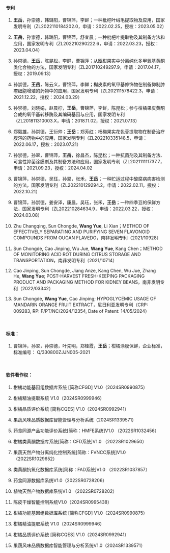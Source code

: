 #### 专利

1. **王岳**，孙崇德，韩璐阳，曹锦萍，李鲜；一种枇杷叶绒毛提取物及应用，国家发明专利（ZL2022110184202.0，申请：2022.02.25，授权：2023.05.02）

2. **王岳**，孙崇德，韩璐阳，曹锦萍，舒宜晨；一种枇杷叶提取物及其制备方法和应用，国家发明专利（ZL202210290222.6，申请：2022.03.23，授权：2023.04.04）

3. 孙崇德，**王岳**，陈昆松，李鲜，曹锦萍；从瓯柑果实中分离纯化多甲氧基黄酮类化合物的方法，国家发明专利（ZL201710249297.9，申请：2017.04.17，授权：2019.09.13）

4. 孙崇德，**王岳**，陈云义，曹锦萍，李鲜；槲皮素的氧甲基修饰物在制备抑制肿瘤细胞增殖的药物中的应用，国家发明专利（ZL202111578422.3，申请：2021.12.22，授权：2024.03.29）

5. 孙崇德，刘晓娟，赵晨柠，**王岳**，曹锦萍，李鲜，陈昆松；参与柑橘果皮黄酮合成的氧甲基转移酶及其编码基因与应用，国家发明专利（ZL201811310003.X，申请：2018.11.02，授权：2021.07.13）

6. 郑毅雄，孙崇德，王衍帅；**王岳**；郑芳红；杨梅果实花色苷提取物在制备治疗腹泻的药物中的应用，国家发明专利（ZL202210335148.5，申请：2022.06.17，授权：2023.07.21）

7. 孙崇德，孙翠，曹锦萍，**王岳**，徐昌杰，陈昆松；一种抗菌剂及其制备方法、可食性抑菌涂膜剂及其制备方法和应用，国家发明专利（ZL202111111737.7，申请：2021.09.23，授权：2024.04.02

8. 曹锦萍，孙崇德，吴珏，孙翠，张禾，**王岳**；一种贮运过程中酸腐病病害检测的方法，国家发明专利（ZL202210129294.2，申请：2022.02.11，授权：2022.10.21）

9. 曹锦萍，孙崇德，姜安泽，康晨，吴珏，张禾，**王岳**；一种四季豆的保鲜方法，国家发明专利（ZL202210284634.9，申请：2022.03.22，授权：2024.03.08）

10. Zhu Changqing, Sun Chongde, **Wang Yue**, Li Xian；METHOD OF EFFECTIVELY SEPARATING AND PURIFYING SEVEN FLAVONOID COMPOUNDS FROM OUGAN FLAVEDO，南非发明专利（2021/10928）

11. Sun Chongde, Cao Jinping, Wu Jue, **Wang Yue**, Kang Chen；METHOD OF MONITORING ACID ROT DURING CITRUS STORAGE AND TRANSPORTATION，南非发明专利（2021/10714）

12. Cao Jinping, Sun Chongde, Jiang Anze, Kang Chen, Wu Jue, Zhang He, **Wang Yue**; POST-HARVEST FRESH-KEEPING PACKAGING PRODUCT AND PACKAGING METHOD FOR KIDNEY BEANS，南非发明专利（2022/03342）

13. Sun Chongde, **Wang Yue**, Cao Jinping; HYPOGLYCEMIC USAGE OF MANDARIN ORANGE FRUIT EXTRACT，尼日利亚发明专利（CRP: 009283, RP: F/PT/NC/2024/12354, Date of Patent: 14/05/2024）

 

#### 标准：

1. 曹锦萍，孙翠，孙崇德，叶先明，郑桂霞，**王岳**；柑橘涂膜保鲜，企业标准，标准编号： Q/330800ZJJN005-2021

 

#### 软件著作权：

1. 柑橘功能基因组数据库系统 [简称CFGD] V1.0（2024SR0990875）

2. 柑橘精油提取系统 V1.0（2024SR0999946）

3. 柑橘品质评价系统 [简称CQES] V1.0（2024SR0992941）

4. 果蔬风味品质数据库智能管理与分析系统（2024SR1339571）

5. 药食同源产品功能评价系统[简称：HMFE系统]V1.0 （2022SR1032456）

6. 柑橘类黄酮数据库系统[简称：CFD系统]V1.0 （2022SR1029650）

7. 果蔬天然产物分离纯化控制系统[简称：FVNCC系统]V1.0 （2022SR1029652）

8. 类黄酮抗氧化数据库系统[简称：FAD系统]V1.0 （2022SR1037857）

9. 药食同源数据库系统V1.0（2022SR0728206）

10. 植物天然产物数据库系统V1.0 （2022SR0728202）

11. 陈皮干燥智能控制系统V1.0（2024SR0995438）

12. 柑橘功能基因组数据库系统 [简称CFGD] V1.0（2024SR0990875）

13. 柑橘精油提取系统 V1.0（2024SR0999946）

14. 柑橘品质评价系统 [简称CQES] V1.0（2024SR0992941）

15. 果蔬风味品质数据库智能管理与分析系统V1.0（2024SR1339571）


